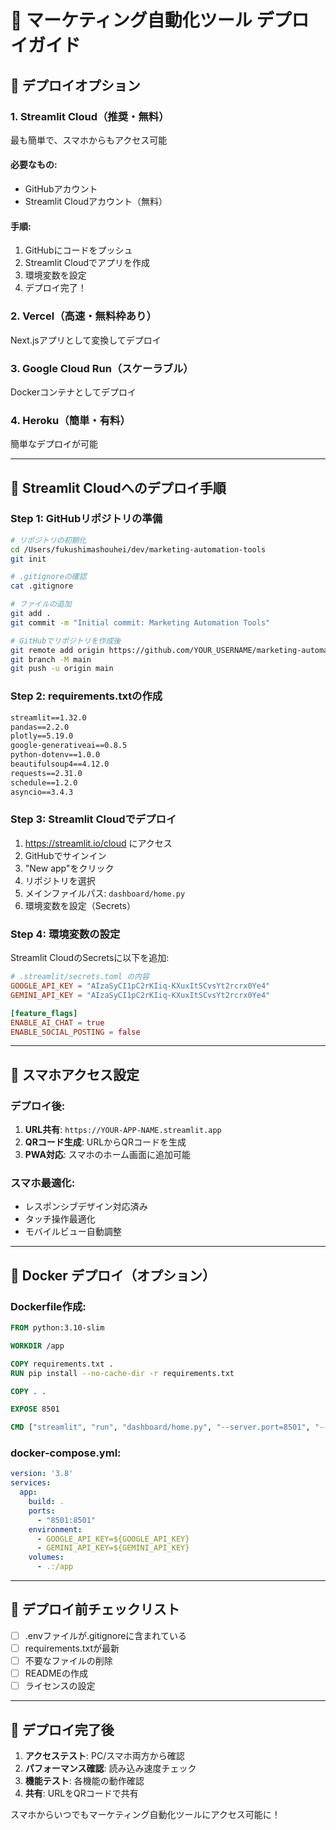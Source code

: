 # 🚀 マーケティング自動化ツール デプロイガイド

## 📱 デプロイオプション

### 1. **Streamlit Cloud（推奨・無料）**
最も簡単で、スマホからもアクセス可能

#### 必要なもの:
- GitHubアカウント
- Streamlit Cloudアカウント（無料）

#### 手順:
1. GitHubにコードをプッシュ
2. Streamlit Cloudでアプリを作成
3. 環境変数を設定
4. デプロイ完了！

### 2. **Vercel（高速・無料枠あり）**
Next.jsアプリとして変換してデプロイ

### 3. **Google Cloud Run（スケーラブル）**
Dockerコンテナとしてデプロイ

### 4. **Heroku（簡単・有料）**
簡単なデプロイが可能

---

## 🎯 Streamlit Cloudへのデプロイ手順

### Step 1: GitHubリポジトリの準備

```bash
# リポジトリの初期化
cd /Users/fukushimashouhei/dev/marketing-automation-tools
git init

# .gitignoreの確認
cat .gitignore

# ファイルの追加
git add .
git commit -m "Initial commit: Marketing Automation Tools"

# GitHubでリポジトリを作成後
git remote add origin https://github.com/YOUR_USERNAME/marketing-automation-tools.git
git branch -M main
git push -u origin main
```

### Step 2: requirements.txtの作成

```txt
streamlit==1.32.0
pandas==2.2.0
plotly==5.19.0
google-generativeai==0.8.5
python-dotenv==1.0.0
beautifulsoup4==4.12.0
requests==2.31.0
schedule==1.2.0
asyncio==3.4.3
```

### Step 3: Streamlit Cloudでデプロイ

1. https://streamlit.io/cloud にアクセス
2. GitHubでサインイン
3. "New app"をクリック
4. リポジトリを選択
5. メインファイルパス: `dashboard/home.py`
6. 環境変数を設定（Secrets）

### Step 4: 環境変数の設定

Streamlit CloudのSecretsに以下を追加:

```toml
# .streamlit/secrets.toml の内容
GOOGLE_API_KEY = "AIzaSyCI1pC2rKIiq-KXuxItSCvsYt2rcrx0Ye4"
GEMINI_API_KEY = "AIzaSyCI1pC2rKIiq-KXuxItSCvsYt2rcrx0Ye4"

[feature_flags]
ENABLE_AI_CHAT = true
ENABLE_SOCIAL_POSTING = false
```

---

## 📱 スマホアクセス設定

### デプロイ後:
1. **URL共有**: `https://YOUR-APP-NAME.streamlit.app`
2. **QRコード生成**: URLからQRコードを生成
3. **PWA対応**: スマホのホーム画面に追加可能

### スマホ最適化:
- レスポンシブデザイン対応済み
- タッチ操作最適化
- モバイルビュー自動調整

---

## 🐳 Docker デプロイ（オプション）

### Dockerfile作成:

```dockerfile
FROM python:3.10-slim

WORKDIR /app

COPY requirements.txt .
RUN pip install --no-cache-dir -r requirements.txt

COPY . .

EXPOSE 8501

CMD ["streamlit", "run", "dashboard/home.py", "--server.port=8501", "--server.address=0.0.0.0"]
```

### docker-compose.yml:

```yaml
version: '3.8'
services:
  app:
    build: .
    ports:
      - "8501:8501"
    environment:
      - GOOGLE_API_KEY=${GOOGLE_API_KEY}
      - GEMINI_API_KEY=${GEMINI_API_KEY}
    volumes:
      - .:/app
```

---

## 🔧 デプロイ前チェックリスト

- [ ] .envファイルが.gitignoreに含まれている
- [ ] requirements.txtが最新
- [ ] 不要なファイルの削除
- [ ] READMEの作成
- [ ] ライセンスの設定

---

## 🎉 デプロイ完了後

1. **アクセステスト**: PC/スマホ両方から確認
2. **パフォーマンス確認**: 読み込み速度チェック
3. **機能テスト**: 各機能の動作確認
4. **共有**: URLをQRコードで共有

スマホからいつでもマーケティング自動化ツールにアクセス可能に！